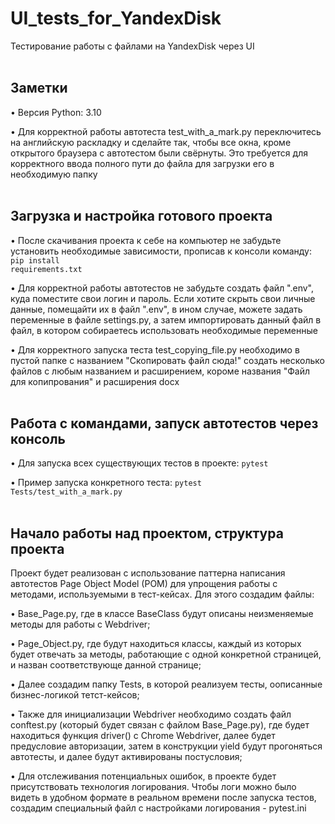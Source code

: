 # UI_tests_for_YandexDisk
Тестирование работы с файлами на YandexDisk через UI
<br /> <br />

## Заметки
• Версия Python: 3.10

• Для корректной работы автотеста test_with_a_mark.py переключитесь на английскую раскладку и сделайте так, чтобы все окна, кроме открытого браузера с автотестом были свёрнуты. Это требуется для корректного ввода полного пути до файла для загрузки его в необходимую папку
<br /> <br />


## Загрузка и настройка готового проекта
• После скачивания проекта к себе на компьютер не забудьте установить необходимые зависимости, прописав к консоли команду: 
<code>pip install requirements.txt</code> 

• Для корректной работы автотестов не забудьте создать файл ".env", куда поместите свои логин и пароль. Если хотите скрыть свои личные данные, помещайти их в файл ".env", в ином случае, можете задать переменные в файле settings.py, а затем импортировать данный файл в файл, в котором собираетесь использовать необходимые переменные

• Для корректного запуска теста test_copying_file.py необходимо в пустой папке с названием "Скопировать файл сюда!" создать несколько файлов с любым названием и расширением, короме названия "Файл для копипрования" и расширения docx
<br /> <br />

## Работа с командами, запуск автотестов через консоль
• Для запуска всех существующих тестов в проекте: <code>pytest</code>

• Пример запуска конкретного теста: <code>pytest Tests/test_with_a_mark.py</code>
<br /> <br />

## Начало работы над проектом, структура проекта
Проект будет реализован с использование паттерна написания автотестов Page Object Model (POM) для упрощения работы с методами, используемыми в тест-кейсах. Для этого создадим файлы: 

• Base_Page.py, где в классе BaseClass будут описаны неизменяемые методы для работы с Webdriver; 

• Page_Object.py, где будут находиться классы, каждый из которых будет отвечать за методы, работающие с одной конкретной страницей, и назван соответствующе данной странице; 

• Далее создадим папку Tests, в которой реализуем тесты, оописанные бизнес-логикой тетст-кейсов; 

• Также для инициализации Webdriver необходимо создать файл conftest.py (который будет связан с файлом Base_Page.py), где будет находиться функция driver() с Chrome Webdriver, далее будет предусловие авторизации, затем в конструкции yield будут прогоняться автотесты, и далее будут активированы постусловия;

• Для отслеживания потенциальных ошибок, в проекте будет присутствовать технология логирования. Чтобы логи можно было видеть в удобном формате в реальном времени после запуска тестов, создадим специальный файл с настройками логирования - pytest.ini
<br /> <br />
